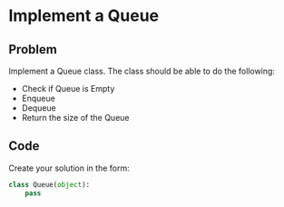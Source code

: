 # Implement a Queue

## Problem

Implement a Queue class. The class should be able to do the following:

- Check if Queue is Empty
- Enqueue
- Dequeue
- Return the size of the Queue

## Code

Create your solution in the form:

```python
class Queue(object):
    pass
```
